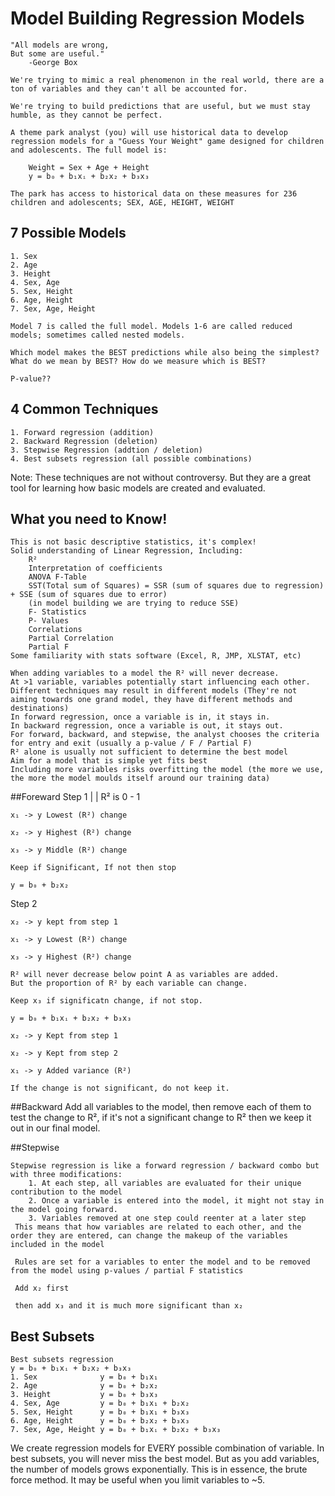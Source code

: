 # Model Building Regression Models
    "All models are wrong,
    But some are useful."
        -George Box

    We're trying to mimic a real phenomenon in the real world, there are a ton of variables and they can't all be accounted for.

    We're trying to build predictions that are useful, but we must stay humble, as they cannot be perfect.

    A theme park analyst (you) will use historical data to develop regression models for a "Guess Your Weight" game designed for children and adolescents. The full model is:

        Weight = Sex + Age + Height
        y = b₀ + b₁xᵢ + b₂x₂ + b₃x₃

    The park has access to historical data on these measures for 236 children and adolescents; SEX, AGE, HEIGHT, WEIGHT

## 7 Possible Models
    1. Sex
    2. Age
    3. Height
    4. Sex, Age
    5. Sex, Height
    6. Age, Height
    7. Sex, Age, Height
   
    Model 7 is called the full model. Models 1-6 are called reduced models; sometimes called nested models.

    Which model makes the BEST predictions while also being the simplest?
    What do we mean by BEST? How do we measure which is BEST?

    P-value??

## 4 Common Techniques
    1. Forward regression (addition)
    2. Backward Regression (deletion)
    3. Stepwise Regression (addtion / deletion)
    4. Best subsets regression (all possible combinations)
   
   Note: These techniques are not without controversy. But they are a great tool for learning how basic models are created and evaluated.

## What you need to Know!
    This is not basic descriptive statistics, it's complex!
    Solid understanding of Linear Regression, Including:
        R²
        Interpretation of coefficients
        ANOVA F-Table
        SST(Total sum of Squares) = SSR (sum of squares due to regression) + SSE (sum of squares due to error)
        (in model building we are trying to reduce SSE)
        F- Statistics
        P- Values
        Correlations
        Partial Correlation
        Partial F
    Some familiarity with stats software (Excel, R, JMP, XLSTAT, etc)

    When adding variables to a model the R² will never decrease.
    At >1 variable, variables potentially start influencing each other.
    Different techniques may result in different models (They're not aiming towards one grand model, they have different methods and destinations)
    In forward regression, once a variable is in, it stays in.
    In backward regression, once a variable is out, it stays out.
    For forward, backward, and stepwise, the analyst chooses the criteria for entry and exit (usually a p-value / F / Partial F)
    R² alone is usually not sufficient to determine the best model
    Aim for a model that is simple yet fits best
    Including more variables risks overfitting the model (the more we use, the more the model moulds itself around our training data)

    
##Foreward
Step 1
    |                                                               |
    R² is 0 - 1

    x₁ -> y Lowest (R²) change

    x₂ -> y Highest (R²) change

    x₃ -> y Middle (R²) change
    
    Keep if Significant, If not then stop

    y = b₀ + b₂x₂

Step 2

    
    x₂ -> y kept from step 1

    x₁ -> y Lowest (R²) change

    x₃ -> y Highest (R²) change

    R² will never decrease below point A as variables are added.
    But the proportion of R² by each variable can change.

    Keep x₃ if significatn change, if not stop.

    y = b₀ + b₁xᵢ + b₂x₂ + b₃x₃

    x₂ -> y Kept from step 1

    x₂ -> y Kept from step 2

    x₁ -> y Added variance (R²)

    If the change is not significant, do not keep it.

##Backward
    Add all variables to the model, then remove each of them to test the change to R², if it's not a significant change to R² then we keep it out in our final model.



##Stepwise

    Stepwise regression is like a forward regression / backward combo but with three modifications:
        1. At each step, all variables are evaluated for their unique contribution to the model
        2. Once a variable is entered into the model, it might not stay in the model going forward.
        3. Variables removed at one step could reenter at a later step
     This means that how variables are related to each other, and the order they are entered, can change the makeup of the variables included in the model
     
     Rules are set for a variables to enter the model and to be removed from the model using p-values / partial F statistics

     Add x₂ first

     then add x₃ and it is much more significant than x₂


## Best Subsets

    Best subsets regression
    y = b₀ + b₁xᵢ + b₂x₂ + b₃x₃
    1. Sex              y = b₀ + b₁x₁
    2. Age              y = b₀ + b₂x₂ 
    3. Height           y = b₀ + b₃x₃   
    4. Sex, Age         y = b₀ + b₁x₁ + b₂x₂  
    5. Sex, Height      y = b₀ + b₁x₁ + b₃x₃
    6. Age, Height      y = b₀ + b₂x₂ + b₃x₃
    7. Sex, Age, Height y = b₀ + b₁xᵢ + b₂x₂ + b₃x₃
   
   We create regression models for EVERY possible combination of variable.
   In best subsets, you will never miss the best model.
   But as you add variables, the number of models grows exponentially.
   This is in essence, the brute force method.
   It may be useful when you limit variables to ~5.

